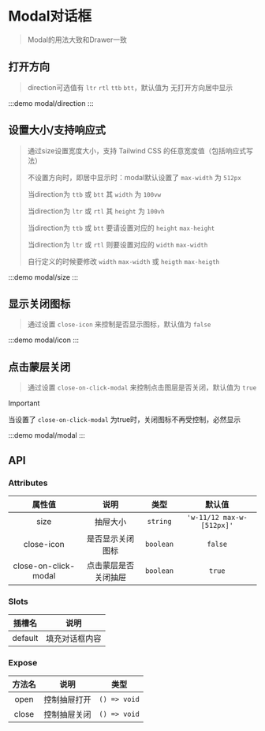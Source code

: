 # Modal对话框

> Modal的用法大致和Drawer一致


## 打开方向 
>  direction可选值有 `ltr` `rtl` `ttb` `btt`，默认值为 无打开方向居中显示

:::demo modal/direction
:::

## 设置大小/支持响应式
> 通过size设置宽度大小，支持 Tailwind CSS 的任意宽度值（包括响应式写法）
>>
> 不设置方向时，即居中显示时：modal默认设置了 `max-width` 为 `512px` 
>> 
> 当direction为 `ttb` 或 `btt` 其 `width` 为 `100vw`
>>
> 当direction为 `ltr` 或 `rtl` 其 `height` 为 `100vh`
>>  
>
> 当direction为 `ttb` 或 `btt` 要请设置对应的 `height` `max-height`
>>
> 当direction为 `ltr` 或 `rtl` 则要设置对应的 `width` `max-width`
>>
> 自行定义的时候要修改 `width`  `max-width` 或 `heigth` `max-heigth`

:::demo modal/size
:::


## 显示关闭图标
>通过设置 `close-icon` 来控制是否显示图标，默认值为 `false`

:::demo modal/icon
:::


## 点击蒙层关闭

>通过设置 `close-on-click-modal` 来控制点击图层是否关闭，默认值为 `true`


> [!IMPORTANT]
> 当设置了 `close-on-click-modal` 为true时，关闭图标不再受控制，必然显示


:::demo modal/modal
:::



## API

### Attributes
|        属性值        |         说明         |   类型    |          默认值           |
| :------------------: | :------------------: | :-------: | :-----------------------: |
|         size         |       抽屉大小       | `string`  | `'w-11/12 max-w-[512px]'` |
|      close-icon      |   是否显示关闭图标   | `boolean` |          `false`          |
| close-on-click-modal | 点击蒙层是否关闭抽屉 | `boolean` |          `true`           |


### Slots
| 插槽名  |      说明      |
| :-----: | :------------: |
| default | 填充对话框内容 |

### Expose
| 方法名 |     说明     |     类型     |
| :----: | :----------: | :----------: |
|  open  | 控制抽屉打开 | `() => void` |
| close  | 控制抽屉关闭 | `() => void` |
